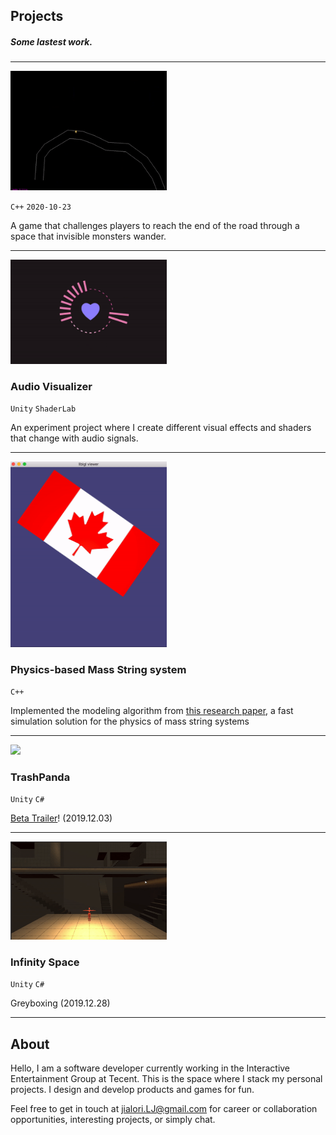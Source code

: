 <a id="projects"></a>
## Projects

##### Some lastest work.

* * *

<img src="./images/pikachu_dualreality_20201026.gif" width="250px"> 

` C++ ` `2020-10-23`

A game that challenges players to reach the end of the road through a space that invisible monsters wander.

* * *

<img src="./images/audio_visualizer_20200701.gif" width="250px"> 

### Audio Visualizer

`Unity` `ShaderLab` 

An experiment project where I create different visual effects and shaders that change with audio signals.

* * *

<img src="./images/flag.gif" width="250px">

### Physics-based Mass String system

`C++`

Implemented the modeling algorithm from [this research paper](http://graphics.berkeley.edu/papers/Liu-FSM-2013-11/Liu-FSM-2013-11.pdf), a fast simulation solution for the physics of mass string systems

* * *

<img src="./images/trash-panda.gif" width="250px"> 

<br>

<h3>TrashPanda</h3> 

<code>Unity</code>  `C#`

<i class="fas fa-bullhorn fa-fw"></i> [Beta Trailer](https://youtu.be/V5wO-z483DQ)! (2019.12.03) 

* * *

<img src="./images/IR-IS-greybox.gif" width="250px"> 

### Infinity Space 

`Unity` `C#` 

Greyboxing (2019.12.28) 

***

<section class="sectiondivider"></section>

<a id="self-intro"></a>
## About

Hello, I am a software developer currently working in the Interactive Entertainment Group at Tecent. This is the space where I stack my personal projects. I design and develop products and games for fun.  
<!-- At times when I'm not coding, I <a href="./draw" class="hidden">doodle</a>. -->

Feel free to get in touch at jialori.LJ@gmail.com for career or collaboration opportunities, interesting projects, or simply chat.


